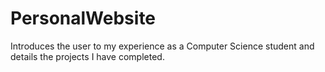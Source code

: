 # PersonalWebsite
Introduces the user to my experience as a Computer Science student and details the projects I have completed.

